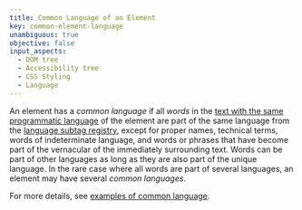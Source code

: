 ```yaml
---
title: Common Language of an Element
key: common-element-language
unambiguous: true
objective: false
input_aspects:
  - DOM tree
  - Accessibility tree
  - CSS Styling
  - Language
---
```


An element has a _common language_ if all _words_ in the [text with the same programmatic language][] of the element are part of the same language from the [language subtag registry][], except for proper names, technical terms, words of indeterminate language, and words or phrases that have become part of the vernacular of the immediately surrounding text. Words can be part of other languages as long as they are also part of the unique language. In the rare case where all words are part of several languages, an element may have several _common languages_.

For more details, see [examples of common language](/pages/examples/element-language/).

[language subtag registry]: http://www.iana.org/assignments/language-subtag-registry/language-subtag-registry 'Language Subtag Registry'
[text with the same programmatic language]: #text-same-language 'Definition of Text With the Same Programmatic Language'
